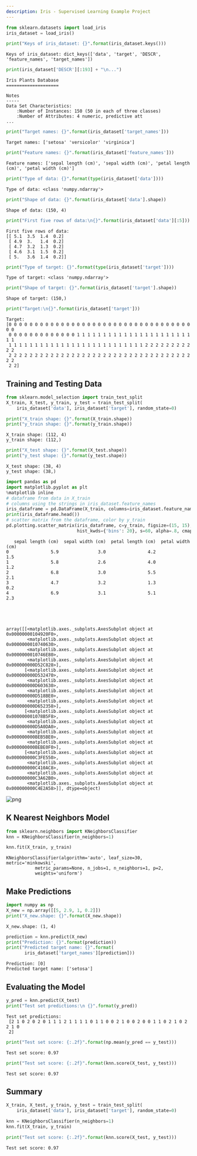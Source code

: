 ```yaml
---
description: Iris - Supervised Learning Example Project
---
```




```python
from sklearn.datasets import load_iris
iris_dataset = load_iris()
```


```python
print("Keys of iris_dataset: {}".format(iris_dataset.keys()))
```

    Keys of iris_dataset: dict_keys(['data', 'target', 'DESCR', 'feature_names', 'target_names'])
    


```python
print(iris_dataset['DESCR'][:193] + "\n...")
```

    Iris Plants Database
    ====================
    
    Notes
    -----
    Data Set Characteristics:
        :Number of Instances: 150 (50 in each of three classes)
        :Number of Attributes: 4 numeric, predictive att
    ...
    


```python
print("Target names: {}".format(iris_dataset['target_names']))
```

    Target names: ['setosa' 'versicolor' 'virginica']
    


```python
print("Feature names: {}".format(iris_dataset['feature_names']))
```

    Feature names: ['sepal length (cm)', 'sepal width (cm)', 'petal length (cm)', 'petal width (cm)']
    


```python
print("Type of data: {}".format(type(iris_dataset['data'])))
```

    Type of data: <class 'numpy.ndarray'>
    


```python
print("Shape of data: {}".format(iris_dataset['data'].shape))
```

    Shape of data: (150, 4)
    


```python
print("First five rows of data:\n{}".format(iris_dataset['data'][:5]))
```

    First five rows of data:
    [[ 5.1  3.5  1.4  0.2]
     [ 4.9  3.   1.4  0.2]
     [ 4.7  3.2  1.3  0.2]
     [ 4.6  3.1  1.5  0.2]
     [ 5.   3.6  1.4  0.2]]
    


```python
print("Type of target: {}".format(type(iris_dataset['target'])))
```

    Type of target: <class 'numpy.ndarray'>
    


```python
print("Shape of target: {}".format(iris_dataset['target'].shape))
```

    Shape of target: (150,)
    


```python
print("Target:\n{}".format(iris_dataset['target']))
```

    Target:
    [0 0 0 0 0 0 0 0 0 0 0 0 0 0 0 0 0 0 0 0 0 0 0 0 0 0 0 0 0 0 0 0 0 0 0 0 0
     0 0 0 0 0 0 0 0 0 0 0 0 0 1 1 1 1 1 1 1 1 1 1 1 1 1 1 1 1 1 1 1 1 1 1 1 1
     1 1 1 1 1 1 1 1 1 1 1 1 1 1 1 1 1 1 1 1 1 1 1 1 1 1 2 2 2 2 2 2 2 2 2 2 2
     2 2 2 2 2 2 2 2 2 2 2 2 2 2 2 2 2 2 2 2 2 2 2 2 2 2 2 2 2 2 2 2 2 2 2 2 2
     2 2]
    

## Training and Testing Data


```python
from sklearn.model_selection import train_test_split
X_train, X_test, y_train, y_test = train_test_split(
    iris_dataset['data'], iris_dataset['target'], random_state=0)
```


```python
print("X_train shape: {}".format(X_train.shape))
print("y_train shape: {}".format(y_train.shape))
```

    X_train shape: (112, 4)
    y_train shape: (112,)
    


```python
print("X_test shape: {}".format(X_test.shape))
print("y_test shape: {}".format(y_test.shape))
```

    X_test shape: (38, 4)
    y_test shape: (38,)
    


```python
import pandas as pd
import matplotlib.pyplot as plt
%matplotlib inline
# dataframe from data in X_train
# columns using the strings in iris_dataset.feature_names
iris_dataframe = pd.DataFrame(X_train, columns=iris_dataset.feature_names)
print(iris_dataframe.head())
# scatter matrix from the dataframe, color by y_train
pd.plotting.scatter_matrix(iris_dataframe, c=y_train, figsize=(15, 15), marker='o',
                           hist_kwds={'bins': 20}, s=60, alpha=.8, cmap='Blues')
```

       sepal length (cm)  sepal width (cm)  petal length (cm)  petal width (cm)
    0                5.9               3.0                4.2               1.5
    1                5.8               2.6                4.0               1.2
    2                6.8               3.0                5.5               2.1
    3                4.7               3.2                1.3               0.2
    4                6.9               3.1                5.1               2.3
    




    array([[<matplotlib.axes._subplots.AxesSubplot object at 0x00000000104920F0>,
            <matplotlib.axes._subplots.AxesSubplot object at 0x0000000010740630>,
            <matplotlib.axes._subplots.AxesSubplot object at 0x0000000010746E80>,
            <matplotlib.axes._subplots.AxesSubplot object at 0x000000000D52C828>],
           [<matplotlib.axes._subplots.AxesSubplot object at 0x000000000D532470>,
            <matplotlib.axes._subplots.AxesSubplot object at 0x000000000D603630>,
            <matplotlib.axes._subplots.AxesSubplot object at 0x000000000D518BE0>,
            <matplotlib.axes._subplots.AxesSubplot object at 0x000000000D652358>],
           [<matplotlib.axes._subplots.AxesSubplot object at 0x000000001078B5F8>,
            <matplotlib.axes._subplots.AxesSubplot object at 0x000000000D5A0DA0>,
            <matplotlib.axes._subplots.AxesSubplot object at 0x000000000BEB5BE0>,
            <matplotlib.axes._subplots.AxesSubplot object at 0x000000000BEBE0F0>],
           [<matplotlib.axes._subplots.AxesSubplot object at 0x000000000C3FE550>,
            <matplotlib.axes._subplots.AxesSubplot object at 0x000000000C410AC8>,
            <matplotlib.axes._subplots.AxesSubplot object at 0x000000000C3A62B0>,
            <matplotlib.axes._subplots.AxesSubplot object at 0x000000000C4E2A58>]], dtype=object)




![png](assets/output_15_2.png)


## K Nearest Neighbors Model


```python
from sklearn.neighbors import KNeighborsClassifier
knn = KNeighborsClassifier(n_neighbors=1)
```


```python
knn.fit(X_train, y_train)
```




    KNeighborsClassifier(algorithm='auto', leaf_size=30, metric='minkowski',
               metric_params=None, n_jobs=1, n_neighbors=1, p=2,
               weights='uniform')



## Make Predictions


```python
import numpy as np
X_new = np.array([[5, 2.9, 1, 0.2]])
print("X_new.shape: {}".format(X_new.shape))
```

    X_new.shape: (1, 4)
    


```python
prediction = knn.predict(X_new)
print("Prediction: {}".format(prediction))
print("Predicted target name: {}".format(
       iris_dataset['target_names'][prediction]))
```

    Prediction: [0]
    Predicted target name: ['setosa']
    

## Evaluating the Model


```python
y_pred = knn.predict(X_test)
print("Test set predictions:\n {}".format(y_pred))
```

    Test set predictions:
     [2 1 0 2 0 2 0 1 1 1 2 1 1 1 1 0 1 1 0 0 2 1 0 0 2 0 0 1 1 0 2 1 0 2 2 1 0
     2]
    


```python
print("Test set score: {:.2f}".format(np.mean(y_pred == y_test)))
```

    Test set score: 0.97
    


```python
print("Test set score: {:.2f}".format(knn.score(X_test, y_test)))
```

    Test set score: 0.97
    

## Summary


```python
X_train, X_test, y_train, y_test = train_test_split(
    iris_dataset['data'], iris_dataset['target'], random_state=0)

knn = KNeighborsClassifier(n_neighbors=1)
knn.fit(X_train, y_train)

print("Test set score: {:.2f}".format(knn.score(X_test, y_test)))
```

    Test set score: 0.97
    


```python

```
